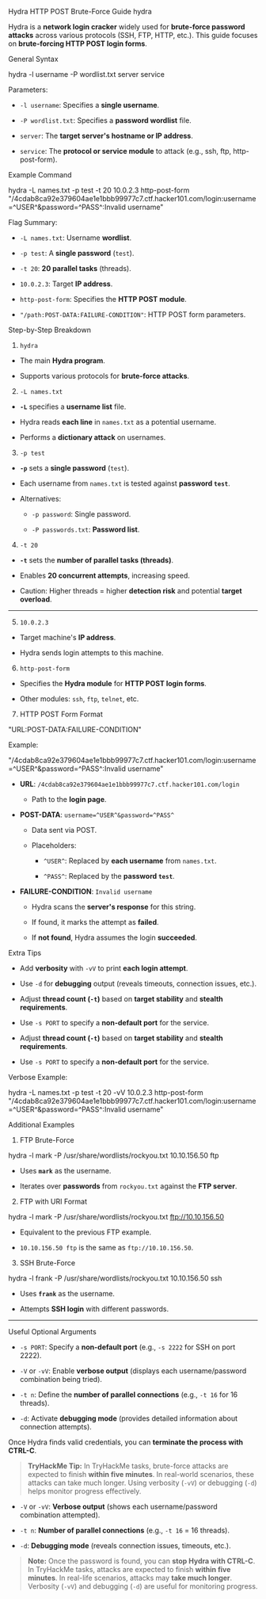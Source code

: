 Hydra HTTP POST Brute-Force Guide hydra 

Hydra is a **network login cracker** widely used for **brute-force password attacks** across various protocols (SSH, FTP, HTTP, etc.). This guide focuses on **brute-forcing HTTP POST login forms**.

General Syntax


hydra -l username -P wordlist.txt server service


 Parameters:

- `-l username`: Specifies a **single username**.
    
- `-P wordlist.txt`: Specifies a **password wordlist** file.
    
- `server`: The **target server's hostname or IP address**.
    
- `service`: The **protocol or service module** to attack (e.g., ssh, ftp, http-post-form).
    

 Example Command


hydra -L names.txt -p test -t 20 10.0.2.3 http-post-form "/4cdab8ca92e379604ae1e1bbb99977c7.ctf.hacker101.com/login:username=^USER^&password=^PASS^:Invalid username"


 Flag Summary:

- `-L names.txt`: Username **wordlist**.
    
- `-p test`: A **single password** (`test`).
    
- `-t 20`: **20 parallel tasks** (threads).
    
- `10.0.2.3`: Target **IP address**.
    
- `http-post-form`: Specifies the **HTTP POST module**.
    
- `"/path:POST-DATA:FAILURE-CONDITION"`: HTTP POST form parameters.
    

 Step-by-Step Breakdown

 1. `hydra`

- The main **Hydra program**.
    
- Supports various protocols for **brute-force attacks**.
    

 2. `-L names.txt`

- **`-L`** specifies a **username list** file.
    
- Hydra reads **each line** in `names.txt` as a potential username.
    
- Performs a **dictionary attack** on usernames.
    

 3. `-p test`

- **`-p`** sets a **single password** (`test`).
    
- Each username from `names.txt` is tested against **password `test`**.
    
- Alternatives:
    
    - `-p password`: Single password.
        
    - `-P passwords.txt`: **Password list**.
        

 4. `-t 20`

- **`-t`** sets the **number of parallel tasks (threads)**.
    
- Enables **20 concurrent attempts**, increasing speed.
    
- Caution: Higher threads = higher **detection risk** and potential **target overload**.
    

---

 5. `10.0.2.3`

- Target machine's **IP address**.
    
- Hydra sends login attempts to this machine.
    

 6. `http-post-form`

- Specifies the **Hydra module** for **HTTP POST login forms**.
    
- Other modules: `ssh`, `ftp`, `telnet`, etc.
    
 7. HTTP POST Form Format


"URL:POST-DATA:FAILURE-CONDITION"


 Example:


"/4cdab8ca92e379604ae1e1bbb99977c7.ctf.hacker101.com/login:username=^USER^&password=^PASS^:Invalid username"


- **URL**: `/4cdab8ca92e379604ae1e1bbb99977c7.ctf.hacker101.com/login`
    
    - Path to the **login page**.
        
- **POST-DATA**: `username=^USER^&password=^PASS^`
    
    - Data sent via POST.
        
    - Placeholders:
        
        - `^USER^`: Replaced by **each username** from `names.txt`.
            
        - `^PASS^`: Replaced by the **password `test`**.
            
- **FAILURE-CONDITION**: `Invalid username`
    
    - Hydra scans the **server's response** for this string.
        
    - If found, it marks the attempt as **failed**.
        
    - If **not found**, Hydra assumes the login **succeeded**.
        

 Extra Tips

- Add **verbosity** with `-vV` to print **each login attempt**.
    
- Use `-d` for **debugging** output (reveals timeouts, connection issues, etc.).
    
- Adjust **thread count (`-t`)** based on **target stability** and **stealth requirements**.
    
- Use `-s PORT` to specify a **non-default port** for the service.
    
- Adjust **thread count (`-t`)** based on **target stability** and **stealth requirements**.
    
- Use `-s PORT` to specify a **non-default port** for the service.
    

 Verbose Example:


hydra -L names.txt -p test -t 20 -vV 10.0.2.3 http-post-form "/4cdab8ca92e379604ae1e1bbb99977c7.ctf.hacker101.com/login:username=^USER^&password=^PASS^:Invalid username"



 Additional Examples

 1. FTP Brute-Force


hydra -l mark -P /usr/share/wordlists/rockyou.txt 10.10.156.50 ftp


- Uses **`mark`** as the username.
    
- Iterates over **passwords** from `rockyou.txt` against the **FTP server**.
    


 2. FTP with URI Format


hydra -l mark -P /usr/share/wordlists/rockyou.txt ftp://10.10.156.50


- Equivalent to the previous FTP example.
    
- `10.10.156.50 ftp` is the same as `ftp://10.10.156.50`.
    


 3. SSH Brute-Force


hydra -l frank -P /usr/share/wordlists/rockyou.txt 10.10.156.50 ssh


- Uses **`frank`** as the username.
    
- Attempts **SSH login** with different passwords.
    

---

 Useful Optional Arguments

- `-s PORT`: Specify a **non-default port** (e.g., `-s 2222` for SSH on port 2222).
    
- `-V` or `-vV`: Enable **verbose output** (displays each username/password combination being tried).
    
- `-t n`: Define the **number of parallel connections** (e.g., `-t 16` for 16 threads).
    
- `-d`: Activate **debugging mode** (provides detailed information about connection attempts).
    

Once Hydra finds valid credentials, you can **terminate the process with CTRL-C**.

> **TryHackMe Tip:** In TryHackMe tasks, brute-force attacks are expected to finish **within five minutes**. In real-world scenarios, these attacks can take much longer. Using verbosity (`-vV`) or debugging (`-d`) helps monitor progress effectively.

- `-V` or `-vV`: **Verbose output** (shows each username/password combination attempted).
    
- `-t n`: **Number of parallel connections** (e.g., `-t 16` = 16 threads).
    
- `-d`: **Debugging mode** (reveals connection issues, timeouts, etc.).
    

> **Note:** Once the password is found, you can **stop Hydra with CTRL-C**. In TryHackMe tasks, attacks are expected to finish **within five minutes**. In real-life scenarios, attacks may **take much longer**. Verbosity (`-vV`) and debugging (`-d`) are useful for monitoring progress.